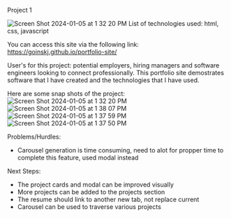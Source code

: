 Project 1

![Screen Shot 2024-01-05 at 1 32 20 PM](https://github.com/goinskj/portfolio-site/assets/42850416/1cf63937-4fe5-49df-910c-da42efb9763b)
List of technologies used: html, css, javascript

You can access this site via the following link: https://goinskj.github.io/portfolio-site/

User's for this project: potential employers, hiring managers and software engineers looking to connect professionally. This portfolio site demostrates software that I have created and the technologies that I have used. 

Here are some snap shots of the project:
![Screen Shot 2024-01-05 at 1 32 20 PM](https://github.com/goinskj/portfolio-site/assets/42850416/2338d3ec-93c7-480e-b266-7372630f0a5b)
![Screen Shot 2024-01-05 at 1 38 07 PM](https://github.com/goinskj/portfolio-site/assets/42850416/a0a465d0-4329-4866-96d0-dc4271662417)
![Screen Shot 2024-01-05 at 1 37 59 PM](https://github.com/goinskj/portfolio-site/assets/42850416/da138718-7b3d-4d1b-9b1a-41f083c4e054)
![Screen Shot 2024-01-05 at 1 37 50 PM](https://github.com/goinskj/portfolio-site/assets/42850416/48cd5221-98e2-4705-91d8-6ee9a05e400f)

Problems/Hurdles:
- Carousel generation is time consuming, need to alot for propper time to complete this feature, used modal instead

Next Steps: 
- The project cards and modal can be improved visually
- More projects can be added to the projects section
- The resume should link to another new tab, not replace current
- Carousel can be used to traverse various projects
  

